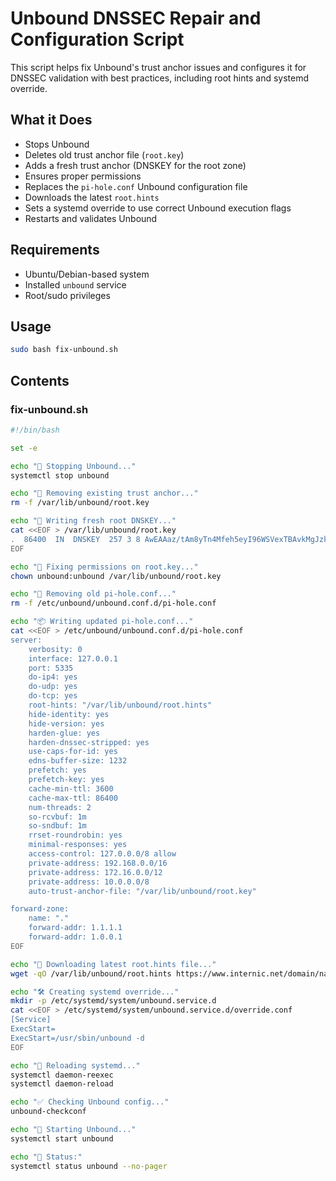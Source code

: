 # Unbound DNSSEC Repair and Configuration Script

This script helps fix Unbound's trust anchor issues and configures it for DNSSEC validation with best practices, including root hints and systemd override.

## What it Does

- Stops Unbound
- Deletes old trust anchor file (`root.key`)
- Adds a fresh trust anchor (DNSKEY for the root zone)
- Ensures proper permissions
- Replaces the `pi-hole.conf` Unbound configuration file
- Downloads the latest `root.hints`
- Sets a systemd override to use correct Unbound execution flags
- Restarts and validates Unbound

## Requirements

- Ubuntu/Debian-based system
- Installed `unbound` service
- Root/sudo privileges

## Usage

```bash
sudo bash fix-unbound.sh
```

## Contents

### fix-unbound.sh

```bash
#!/bin/bash

set -e

echo "🔧 Stopping Unbound..."
systemctl stop unbound

echo "🧹 Removing existing trust anchor..."
rm -f /var/lib/unbound/root.key

echo "📝 Writing fresh root DNSKEY..."
cat <<EOF > /var/lib/unbound/root.key
.  86400  IN  DNSKEY  257 3 8 AwEAAaz/tAm8yTn4Mfeh5eyI96WSVexTBAvkMgJzkKTOiW1vkIbzxeF3+/4RgWOq7HrxRixHlFlExOLAJr5emLvN7SWXgnLh4+B5xQlNVz8Og8kvArMtNROxVQuCaSnIDdD5LKyWbRd2n9WGe2R8PzgCmr3EgVLrjyBxWezF0jLHwVN8efS3rCj/EWgvIWgb9tarpVUDK/b58Da+sqqls3eNbuv7pr+eoZG+SrDK6nWeL3c6H5Apxz7LjVc1uTIdsIXxuOLYA4/ilBmSVIzuDWfdRUfhHdY6+cn8HFRm+2hM8AnXGXws9555KrUB5qihylGa8subX2Nn6UwNR1AkUTV74bU=
EOF

echo "🔐 Fixing permissions on root.key..."
chown unbound:unbound /var/lib/unbound/root.key

echo "🧽 Removing old pi-hole.conf..."
rm -f /etc/unbound/unbound.conf.d/pi-hole.conf

echo "📦 Writing updated pi-hole.conf..."
cat <<EOF > /etc/unbound/unbound.conf.d/pi-hole.conf
server:
    verbosity: 0
    interface: 127.0.0.1
    port: 5335
    do-ip4: yes
    do-udp: yes
    do-tcp: yes
    root-hints: "/var/lib/unbound/root.hints"
    hide-identity: yes
    hide-version: yes
    harden-glue: yes
    harden-dnssec-stripped: yes
    use-caps-for-id: yes
    edns-buffer-size: 1232
    prefetch: yes
    prefetch-key: yes
    cache-min-ttl: 3600
    cache-max-ttl: 86400
    num-threads: 2
    so-rcvbuf: 1m
    so-sndbuf: 1m
    rrset-roundrobin: yes
    minimal-responses: yes
    access-control: 127.0.0.0/8 allow
    private-address: 192.168.0.0/16
    private-address: 172.16.0.0/12
    private-address: 10.0.0.0/8
    auto-trust-anchor-file: "/var/lib/unbound/root.key"

forward-zone:
    name: "."
    forward-addr: 1.1.1.1
    forward-addr: 1.0.0.1
EOF

echo "💾 Downloading latest root.hints file..."
wget -qO /var/lib/unbound/root.hints https://www.internic.net/domain/named.cache

echo "🛠 Creating systemd override..."
mkdir -p /etc/systemd/system/unbound.service.d
cat <<EOF > /etc/systemd/system/unbound.service.d/override.conf
[Service]
ExecStart=
ExecStart=/usr/sbin/unbound -d
EOF

echo "🔄 Reloading systemd..."
systemctl daemon-reexec
systemctl daemon-reload

echo "✅ Checking Unbound config..."
unbound-checkconf

echo "🚀 Starting Unbound..."
systemctl start unbound

echo "📡 Status:"
systemctl status unbound --no-pager
```
